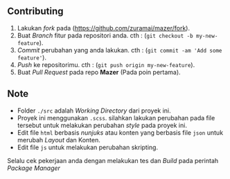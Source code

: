 ## Contributing

1. Lakukan *fork* pada (https://github.com/zuramai/mazer/fork).
2. Buat *Branch* fitur pada repositori anda. cth :  (`git checkout -b my-new-feature`).
3. *Commit* perubahan yang anda lakukan. cth :  (`git commit -am 'Add some feature'`).
4. *Push* ke repositorimu. cth :  (`git push origin my-new-feature`).
5. Buat *Pull Request* pada repo **Mazer** (Pada poin pertama).

## Note
- Folder `./src` adalah *Working Directory* dari proyek ini.
- Proyek ini menggunakan `.scss`. silahkan lakukan perubahan pada file tersebut untuk melakukan perubahan *style* pada proyek ini.
- Edit file `html` berbasis *nunjuks* atau konten yang berbasis file `json` untuk merubah *Layout* dan Konten.
- Edit file `js` untuk melakukan perubahan skripting.

Selalu cek pekerjaan anda dengan melakukan tes dan *Build* pada perintah *Package Manager*